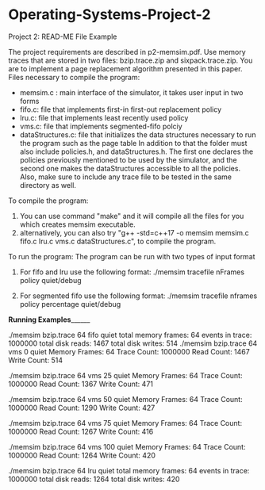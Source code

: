 # Operating-Systems-Project-2

Project 2: READ-ME File Example 
 
The project requirements are described in p2-memsim.pdf. Use memory traces that are stored in two files: 
bzip.trace.zip and sixpack.trace.zip. You are to implement a page replacement algorithm presented in this paper.   
Files necessary to compile the program: 
- memsim.c : main interface of the simulator, it takes user input in two forms 
- fifo.c: file that implements first-in first-out replacement policy 
- lru.c: file that implements least recently used policy 
- vms.c: file that implements segmented-fifo polciy 
- dataStructures.c: file that initializes the data structures necessary to run the program such as the page table 
In  addition  to  that  the  folder  must  also  include  policies.h,  and  dataStructures.h.  The  first  one  declares  the  policies 
previously mentioned to be used by the simulator, and the second one makes the dataStructures accessible to all the 
policies. Also, make sure to include any trace file to be tested in the same directory as well. 
 
To compile the program: 
1. You can use command "make" and it will compile all the files for you which creates memsim executable. 
2.  alternatively,  you  can  also  try  "g++ -std=c++17  -o  memsim  memsim.c  fifo.c  lru.c  vms.c  dataStructures.c",  to  compile  the 
program. 
 
To run the program: 
The program can be run with two types of input format 
1. For fifo and lru use the following format: 
./memsim tracefile nFrames policy quiet/debug 
 
2. For segmented fifo use the following format: 
./memsim tracefile nframes policy percentage quiet/debug 
 
__________Running Examples________________ 

./memsim bzip.trace 64 fifo quiet 
total memory frames: 64 
events in trace: 1000000 
total disk reads: 1467 
total disk writes: 514 
./memsim bzip.trace 64 vms 0 quiet 
Memory Frames: 64 
Trace Count: 1000000 
Read Count: 1467 
Write Count: 514 
 
./memsim bzip.trace 64 vms 25 quiet 
Memory Frames: 64 
Trace Count: 1000000 
Read Count: 1367 
Write Count: 471 
 
./memsim bzip.trace 64 vms 50 quiet 
Memory Frames: 64 
Trace Count: 1000000 
Read Count: 1290 
Write Count: 427 
 
./memsim bzip.trace 64 vms 75 quiet 
Memory Frames: 64 
Trace Count: 1000000 
Read Count: 1267 
Write Count: 416 
 
./memsim bzip.trace 64 vms 100 quiet 
Memory Frames: 64 
Trace Count: 1000000 
Read Count: 1264 
Write Count: 420 
 
 
 
./memsim bzip.trace 64 lru quiet 
total memory frames: 64 
events in trace: 1000000 
total disk reads: 1264 
total disk writes: 420

